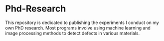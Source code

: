# Phd-Research
This repository is dedicated to publishing the experiments I conduct on my own PhD research.
Most programs involve using machine learning and image processing methods to detect defects in various materials.
